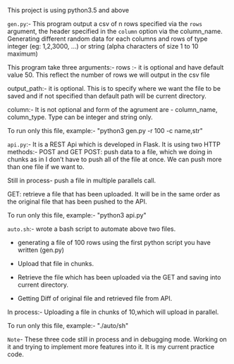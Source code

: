 This project is using python3.5 and above

`gen.py`:- 
This program output a csv of n rows specified via the `rows` argument, the header specified in the `column` option via the column_name. Generating different random data for each columns and rows of type integer (eg: 1,2,3000, …) or string (alpha characters of size 1 to 10 maximum)

This program take three arguments:- 
rows :- it is optional and have default value 50. This reflect the number of rows we will output in the csv file

output_path:- it is optional. This is to specify where we want the file to be saved and if not specified than default path will be current directory.

column:- It is not optional and form of the agrument  are - column_name, column_type. Type can be integer and string only.

To run only this file, example:- "python3 gen.py -r 100 -c name,str"

`api.py`:- It is a REST Api which is developed in Flask.
It is using two HTTP methods:- POST and GET
POST: push data to a file, which we doing in chunks as in I don’t have to push all of the file at once. We can push more than one file if we want to.

Still in process- push a file in multiple parallels call.

GET: retrieve a file that has been uploaded. It will be in the same order as the original file that has been pushed to the API. 

To run only this file, example:- "python3 api.py"

`auto.sh`:- wrote a bash script to automate above two files.

- generating a file of 100 rows using the first python script you have written (gen.py)

- Upload that file in chunks.

- Retrieve the file which has been uploaded via the GET and saving into current directory.

- Getting Diff of original file and  retrieved file from API.

In process:-  Uploading a file in chunks of 10,which will upload in parallel.

To run only this file, example:- "./auto/sh"

`Note`- These three code still in process and in debugging mode. Working on it and trying to implement more features into it. It is my current practice code.

